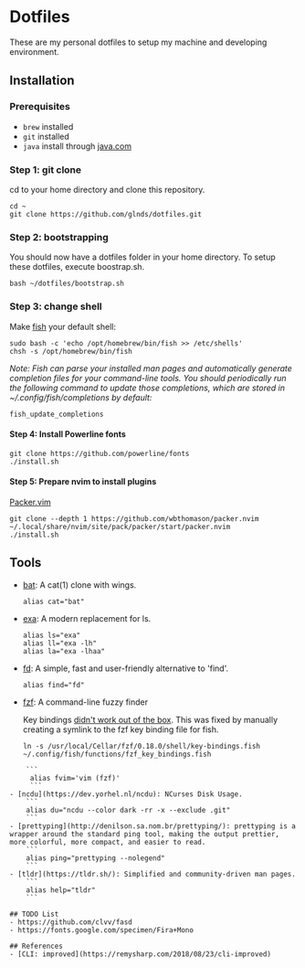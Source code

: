 # Dotfiles

These are my personal dotfiles to setup my machine and developing environment.

## Installation

### Prerequisites

- `brew` installed
- `git` installed
- `java` install through [java.com](https://www.java.com/en/)

### Step 1: git clone

cd to your home directory and clone this repository.

```console
cd ~
git clone https://github.com/glnds/dotfiles.git
```

### Step 2: bootstrapping

You should now have a dotfiles folder in your home directory. To setup these dotfiles,
execute boostrap.sh.

```console
bash ~/dotfiles/bootstrap.sh
```

### Step 3: change shell

Make [fish](https://github.com/fish-shell/fish-shell/) your default shell:

```console
sudo bash -c 'echo /opt/homebrew/bin/fish >> /etc/shells'
chsh -s /opt/homebrew/bin/fish
```

*Note: Fish can parse your installed man pages and automatically generate completion
files for your command-line tools. You should periodically run the following command
to update those completions, which are stored in ~/.config/fish/completions by default:*

```console
fish_update_completions
```

#### Step 4: Install Powerline fonts

```console
git clone https://github.com/powerline/fonts
./install.sh
```

#### Step 5: Prepare nvim to install plugins

[Packer.vim](https://github.com/wbthomason/packer.nvim)

```console
git clone --depth 1 https://github.com/wbthomason/packer.nvim ~/.local/share/nvim/site/pack/packer/start/packer.nvim
./install.sh
```

## Tools

- [bat](https://github.com/sharkdp/bat): A cat(1) clone with wings.

	```Shell
	alias cat="bat"
	```
- [exa](https://the.exa.website/introduction): A modern replacement for ls.
	```
	alias ls="exa"
	alias ll="exa -lh"
	alias la="exa -lhaa"
	```
- [fd](https://github.com/sharkdp/fd/): A simple, fast and user-friendly alternative to 'find'.
	```
	alias find="fd"
	```
- [fzf](https://github.com/junegunn/fzf): A command-line fuzzy finder
	
	Key bindings [didn't work out of the box](https://github.com/junegunn/fzf/issues/851). This was fixed by manually creating a symlink to the fzf key binding file for fish.
	```
	ln -s /usr/local/Cellar/fzf/0.18.0/shell/key-bindings.fish ~/.config/fish/functions/fzf_key_bindings.fish
```
	```
	 alias fvim='vim (fzf)'
	 ```
- [ncdu](https://dev.yorhel.nl/ncdu): NCurses Disk Usage.
	```
	alias du="ncdu --color dark -rr -x --exclude .git"
	```
- [prettyping](http://denilson.sa.nom.br/prettyping/): prettyping is a wrapper around the standard ping tool, making the output prettier, more colorful, more compact, and easier to read.
	```
	alias ping="prettyping --nolegend"
	```
- [tldr](https://tldr.sh/): Simplified and community-driven man pages.
	```
	alias help="tldr"
	```

## TODO List
- https://github.com/clvv/fasd
- https://fonts.google.com/specimen/Fira+Mono

## References
- [CLI: improved](https://remysharp.com/2018/08/23/cli-improved)
